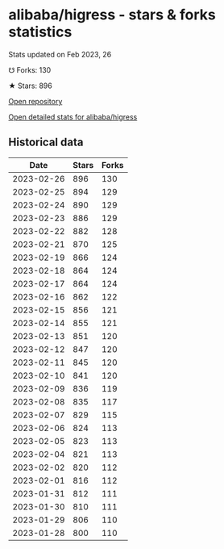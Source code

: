 # alibaba/higress - stars & forks statistics

Stats updated on Feb 2023, 26

☋ Forks: 130

★ Stars: 896

[Open repository](https://github.com/alibaba/higress)

[Open detailed stats for alibaba/higress](https://reviewgithub.com/rep/alibaba/higress)

## Historical data
| Date | Stars | Forks |
|------|-------|-------|
| 2023-02-26 | 896 | 130 | 
| 2023-02-25 | 894 | 129 | 
| 2023-02-24 | 890 | 129 | 
| 2023-02-23 | 886 | 129 | 
| 2023-02-22 | 882 | 128 | 
| 2023-02-21 | 870 | 125 | 
| 2023-02-19 | 866 | 124 | 
| 2023-02-18 | 864 | 124 | 
| 2023-02-17 | 864 | 124 | 
| 2023-02-16 | 862 | 122 | 
| 2023-02-15 | 856 | 121 | 
| 2023-02-14 | 855 | 121 | 
| 2023-02-13 | 851 | 120 | 
| 2023-02-12 | 847 | 120 | 
| 2023-02-11 | 845 | 120 | 
| 2023-02-10 | 841 | 120 | 
| 2023-02-09 | 836 | 119 | 
| 2023-02-08 | 835 | 117 | 
| 2023-02-07 | 829 | 115 | 
| 2023-02-06 | 824 | 113 | 
| 2023-02-05 | 823 | 113 | 
| 2023-02-04 | 821 | 113 | 
| 2023-02-02 | 820 | 112 | 
| 2023-02-01 | 816 | 112 | 
| 2023-01-31 | 812 | 111 | 
| 2023-01-30 | 810 | 111 | 
| 2023-01-29 | 806 | 110 | 
| 2023-01-28 | 800 | 110 | 

